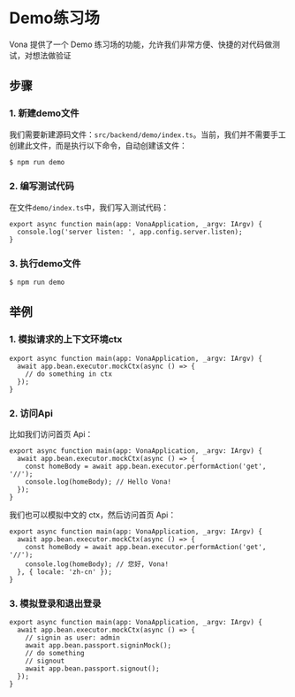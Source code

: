 # Demo练习场

Vona 提供了一个 Demo 练习场的功能，允许我们非常方便、快捷的对代码做测试，对想法做验证

## 步骤

### 1. 新建demo文件

我们需要新建源码文件：`src/backend/demo/index.ts`。当前，我们并不需要手工创建此文件，而是执行以下命令，自动创建该文件：

``` bash
$ npm run demo
```

### 2. 编写测试代码

在文件`demo/index.ts`中，我们写入测试代码：

``` typescript{2}
export async function main(app: VonaApplication, _argv: IArgv) {
  console.log('server listen: ', app.config.server.listen);
}
```

### 3. 执行demo文件

``` bash
$ npm run demo
```

## 举例

### 1. 模拟请求的上下文环境ctx

``` typescript{2-4}
export async function main(app: VonaApplication, _argv: IArgv) {
  await app.bean.executor.mockCtx(async () => {
    // do something in ctx
  });
}
```

### 2. 访问Api

比如我们访问首页 Api：

``` typescript{3-4}
export async function main(app: VonaApplication, _argv: IArgv) {
  await app.bean.executor.mockCtx(async () => {
    const homeBody = await app.bean.executor.performAction('get', '//');
    console.log(homeBody); // Hello Vona!
  });
}
```

我们也可以模拟中文的 ctx，然后访问首页 Api：

``` typescript{3-5}
export async function main(app: VonaApplication, _argv: IArgv) {
  await app.bean.executor.mockCtx(async () => {
    const homeBody = await app.bean.executor.performAction('get', '//');
    console.log(homeBody); // 您好, Vona!
  }, { locale: 'zh-cn' });
}
```

### 3. 模拟登录和退出登录

``` typescript{3-7}
export async function main(app: VonaApplication, _argv: IArgv) {
  await app.bean.executor.mockCtx(async () => {
    // signin as user: admin
    await app.bean.passport.signinMock();
    // do something
    // signout
    await app.bean.passport.signout();
  });
}
```